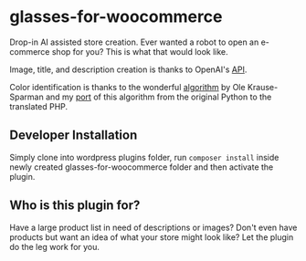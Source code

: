 # glasses-for-woocommerce
Drop-in AI assisted store creation. Ever wanted a robot to open an e-commerce shop for you? This is what that would look like.

Image, title, and description creation is thanks to OpenAI's [API](https://openai.com/blog/openai-api).

Color identification is thanks to the wonderful [algorithm](https://github.com/pixelogik/ColorCube) by Ole Krause-Sparman and my [port](https://github.com/Mauricio-Urrego/colorcube-php) of this algorithm from the original Python to the translated PHP.

## Developer Installation
Simply clone into wordpress plugins folder, run ```composer install``` inside newly created glasses-for-woocommerce folder and then activate the plugin.

## Who is this plugin for?
Have a large product list in need of descriptions or images? Don't even have products but want an idea of what your store might look like? Let the plugin do the leg work for you.
